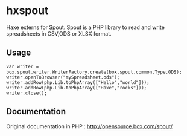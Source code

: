 # hxspout

Haxe externs for Spout.
Spout is a PHP library to read and write spreadsheets in CSV,ODS or XLSX format.


## Usage

```
var writer = box.spout.writer.WriterFactory.create(box.spout.common.Type.ODS);
writer.openToBrowser("mySpreadsheet.ods"); 
writer.addRow(php.Lib.toPhpArray(["Hello","world"]));
writer.addRow(php.Lib.toPhpArray(["Haxe","rocks"]));
writer.close();
```
## Documentation

Original documentation in PHP : http://opensource.box.com/spout/
